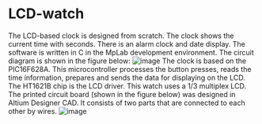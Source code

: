 # LCD-watch
The LCD-based clock is designed from scratch. The clock shows the current time with seconds. There is an alarm clock and date display.
The software is written in C in the MpLab development environment. 
The circuit diagram is shown in the figure below:
![image](https://user-images.githubusercontent.com/91215296/182890300-d24ab3b1-aefc-43da-a5db-648a6b27b949.png)
The clock is based on the PIC16F628A. This microcontroller processes the button presses, reads the time information, prepares and sends the data for displaying on the LCD. The HT1621B chip is the LCD driver. This watch uses a 1/3 multiplex LCD.
The printed circuit board (shown in the figure below) was designed in Altium Designer CAD. It consists of two parts that are connected to each other by wires.
![image](https://user-images.githubusercontent.com/91215296/168636123-9e992db8-8a6d-4999-8ea8-6adf94ad18ac.png)
